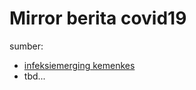 # Mirror berita covid19

sumber:
- [infeksiemerging kemenkes](infeksiemerging.kemkes.go.id/)
- tbd...
